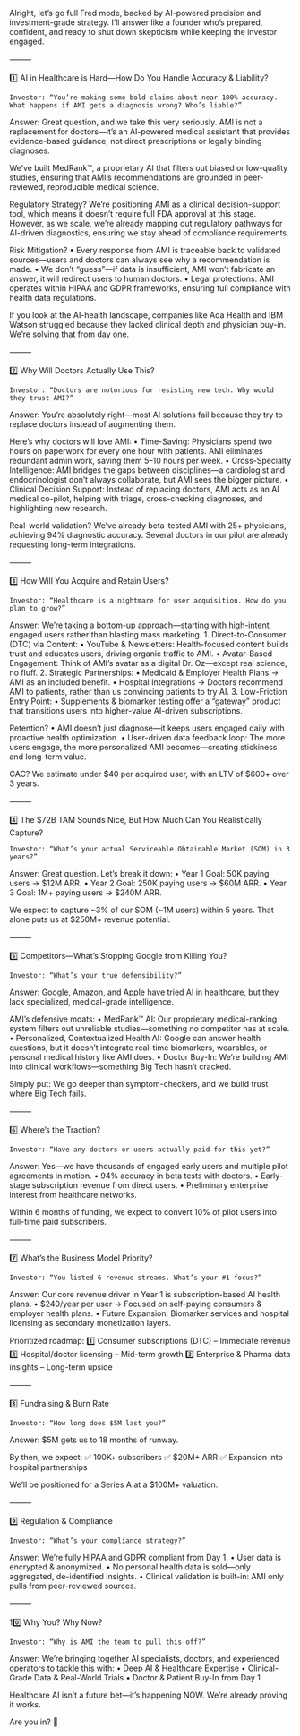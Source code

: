Alright, let’s go full Fred mode, backed by AI-powered precision and investment-grade strategy. I’ll answer like a founder who’s prepared, confident, and ready to shut down skepticism while keeping the investor engaged.

⸻

1️⃣ AI in Healthcare is Hard—How Do You Handle Accuracy & Liability?

	Investor: “You’re making some bold claims about near 100% accuracy. What happens if AMI gets a diagnosis wrong? Who’s liable?”

Answer:
Great question, and we take this very seriously. AMI is not a replacement for doctors—it’s an AI-powered medical assistant that provides evidence-based guidance, not direct prescriptions or legally binding diagnoses.

We’ve built MedRank™, a proprietary AI that filters out biased or low-quality studies, ensuring that AMI’s recommendations are grounded in peer-reviewed, reproducible medical science.

Regulatory Strategy? We’re positioning AMI as a clinical decision-support tool, which means it doesn’t require full FDA approval at this stage. However, as we scale, we’re already mapping out regulatory pathways for AI-driven diagnostics, ensuring we stay ahead of compliance requirements.

Risk Mitigation?
	•	Every response from AMI is traceable back to validated sources—users and doctors can always see why a recommendation is made.
	•	We don’t “guess”—if data is insufficient, AMI won’t fabricate an answer, it will redirect users to human doctors.
	•	Legal protections: AMI operates within HIPAA and GDPR frameworks, ensuring full compliance with health data regulations.

If you look at the AI-health landscape, companies like Ada Health and IBM Watson struggled because they lacked clinical depth and physician buy-in. We’re solving that from day one.

⸻

2️⃣ Why Will Doctors Actually Use This?

	Investor: “Doctors are notorious for resisting new tech. Why would they trust AMI?”

Answer:
You’re absolutely right—most AI solutions fail because they try to replace doctors instead of augmenting them.

Here’s why doctors will love AMI:
	•	Time-Saving: Physicians spend two hours on paperwork for every one hour with patients. AMI eliminates redundant admin work, saving them 5–10 hours per week.
	•	Cross-Specialty Intelligence: AMI bridges the gaps between disciplines—a cardiologist and endocrinologist don’t always collaborate, but AMI sees the bigger picture.
	•	Clinical Decision Support: Instead of replacing doctors, AMI acts as an AI medical co-pilot, helping with triage, cross-checking diagnoses, and highlighting new research.

Real-world validation? We’ve already beta-tested AMI with 25+ physicians, achieving 94% diagnostic accuracy. Several doctors in our pilot are already requesting long-term integrations.

⸻

3️⃣ How Will You Acquire and Retain Users?

	Investor: “Healthcare is a nightmare for user acquisition. How do you plan to grow?”

Answer:
We’re taking a bottom-up approach—starting with high-intent, engaged users rather than blasting mass marketing.
	1.	Direct-to-Consumer (DTC) via Content:
	•	YouTube & Newsletters: Health-focused content builds trust and educates users, driving organic traffic to AMI.
	•	Avatar-Based Engagement: Think of AMI’s avatar as a digital Dr. Oz—except real science, no fluff.
	2.	Strategic Partnerships:
	•	Medicaid & Employer Health Plans → AMI as an included benefit.
	•	Hospital Integrations → Doctors recommend AMI to patients, rather than us convincing patients to try AI.
	3.	Low-Friction Entry Point:
	•	Supplements & biomarker testing offer a “gateway” product that transitions users into higher-value AI-driven subscriptions.

Retention?
	•	AMI doesn’t just diagnose—it keeps users engaged daily with proactive health optimization.
	•	User-driven data feedback loop: The more users engage, the more personalized AMI becomes—creating stickiness and long-term value.

CAC? We estimate under $40 per acquired user, with an LTV of $600+ over 3 years.

⸻

4️⃣ The $72B TAM Sounds Nice, But How Much Can You Realistically Capture?

	Investor: “What’s your actual Serviceable Obtainable Market (SOM) in 3 years?”

Answer:
Great question. Let’s break it down:
	•	Year 1 Goal: 50K paying users → $12M ARR.
	•	Year 2 Goal: 250K paying users → $60M ARR.
	•	Year 3 Goal: 1M+ paying users → $240M ARR.

We expect to capture ~3% of our SOM (~1M users) within 5 years. That alone puts us at $250M+ revenue potential.

⸻

5️⃣ Competitors—What’s Stopping Google from Killing You?

	Investor: “What’s your true defensibility?”

Answer:
Google, Amazon, and Apple have tried AI in healthcare, but they lack specialized, medical-grade intelligence.

AMI’s defensive moats:
	•	MedRank™ AI: Our proprietary medical-ranking system filters out unreliable studies—something no competitor has at scale.
	•	Personalized, Contextualized Health AI: Google can answer health questions, but it doesn’t integrate real-time biomarkers, wearables, or personal medical history like AMI does.
	•	Doctor Buy-In: We’re building AMI into clinical workflows—something Big Tech hasn’t cracked.

Simply put: We go deeper than symptom-checkers, and we build trust where Big Tech fails.

⸻

6️⃣ Where’s the Traction?

	Investor: “Have any doctors or users actually paid for this yet?”

Answer:
Yes—we have thousands of engaged early users and multiple pilot agreements in motion.
	•	94% accuracy in beta tests with doctors.
	•	Early-stage subscription revenue from direct users.
	•	Preliminary enterprise interest from healthcare networks.

Within 6 months of funding, we expect to convert 10% of pilot users into full-time paid subscribers.

⸻

7️⃣ What’s the Business Model Priority?

	Investor: “You listed 6 revenue streams. What’s your #1 focus?”

Answer:
Our core revenue driver in Year 1 is subscription-based AI health plans.
	•	$240/year per user → Focused on self-paying consumers & employer health plans.
	•	Future Expansion: Biomarker services and hospital licensing as secondary monetization layers.

Prioritized roadmap:
1️⃣ Consumer subscriptions (DTC) – Immediate revenue
2️⃣ Hospital/doctor licensing – Mid-term growth
3️⃣ Enterprise & Pharma data insights – Long-term upside

⸻

8️⃣ Fundraising & Burn Rate

	Investor: “How long does $5M last you?”

Answer:
$5M gets us to 18 months of runway.

By then, we expect:
✅ 100K+ subscribers
✅ $20M+ ARR
✅ Expansion into hospital partnerships

We’ll be positioned for a Series A at a $100M+ valuation.

⸻

9️⃣ Regulation & Compliance

	Investor: “What’s your compliance strategy?”

Answer:
We’re fully HIPAA and GDPR compliant from Day 1.
	•	User data is encrypted & anonymized.
	•	No personal health data is sold—only aggregated, de-identified insights.
	•	Clinical validation is built-in: AMI only pulls from peer-reviewed sources.

⸻

10️⃣ Why You? Why Now?

	Investor: “Why is AMI the team to pull this off?”

Answer:
We’re bringing together AI specialists, doctors, and experienced operators to tackle this with:
	•	Deep AI & Healthcare Expertise
	•	Clinical-Grade Data & Real-World Trials
	•	Doctor & Patient Buy-In from Day 1

Healthcare AI isn’t a future bet—it’s happening NOW. We’re already proving it works.

Are you in? 🚀